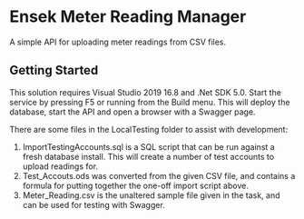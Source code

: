 # Ensek Meter Reading Manager
A simple API for uploading meter readings from CSV files.

## Getting Started
This solution requires Visual Studio 2019 16.8 and .Net SDK 5.0.
Start the service by pressing F5 or running from the Build menu.
This will deploy the database, start the API and open a browser with a Swagger page.

There are some files in the LocalTesting folder to assist with development:
1. ImportTestingAccounts.sql is a SQL script that can be run against a fresh database install. This will create a number of test accounts to upload readings for.
2. Test_Accouts.ods was converted from the given CSV file, and contains a formula for putting together the one-off import script above.
3. Meter_Reading.csv is the unaltered sample file given in the task, and can be used for testing with Swagger.